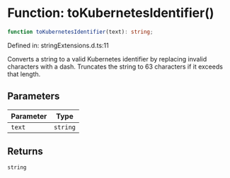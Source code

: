 # Function: toKubernetesIdentifier()

```ts
function toKubernetesIdentifier(text): string;
```

Defined in: stringExtensions.d.ts:11

Converts a string to a valid Kubernetes identifier by replacing invalid characters with a dash.
Truncates the string to 63 characters if it exceeds that length.

## Parameters

| Parameter | Type |
| ------ | ------ |
| `text` | `string` |

## Returns

`string`
